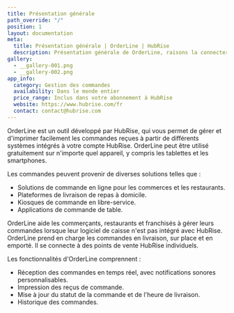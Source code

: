 ```yaml
---
title: Présentation générale
path_override: "/"
position: 1
layout: documentation
meta:
  title: Présentation générale | OrderLine | HubRise
  description: Présentation générale de OrderLine, raisons la connecter à HubRise et fonctionnalités de l'intégration. Synchronisez les données.
gallery:
  - __gallery-001.png
  - __gallery-002.png
app_info:
  category: Gestion des commandes
  availability: Dans le monde entier
  price_range: Inclus dans votre abonnement à HubRise
  website: https://www.hubrise.com/fr
  contact: contact@hubrise.com
---
```


OrderLine est un outil développé par HubRise, qui vous permet de gérer et d'imprimer facilement les commandes reçues à partir de différents systèmes intégrés à votre compte HubRise. OrderLine peut être utilisé gratuitement sur n'importe quel appareil, y compris les tablettes et les smartphones.

Les commandes peuvent provenir de diverses solutions telles que :

- Solutions de commande en ligne pour les commerces et les restaurants.
- Plateformes de livraison de repas à domicile.
- Kiosques de commande en libre-service.
- Applications de commande de table.

OrderLine aide les commerçants, restaurants et franchisés à gérer leurs commandes lorsque leur logiciel de caisse n'est pas intégré avec HubRise. OrderLine prend en charge les commandes en livraison, sur place et en emporté. Il se connecte à des points de vente HubRise individuels.

Les fonctionnalités d'OrderLine comprennent :

- Réception des commandes en temps réel, avec notifications sonores personnalisables.
- Impression des reçus de commande.
- Mise à jour du statut de la commande et de l'heure de livraison.
- Historique des commandes.
